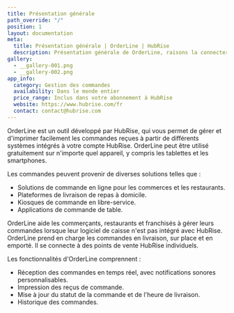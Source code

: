 ```yaml
---
title: Présentation générale
path_override: "/"
position: 1
layout: documentation
meta:
  title: Présentation générale | OrderLine | HubRise
  description: Présentation générale de OrderLine, raisons la connecter à HubRise et fonctionnalités de l'intégration. Synchronisez les données.
gallery:
  - __gallery-001.png
  - __gallery-002.png
app_info:
  category: Gestion des commandes
  availability: Dans le monde entier
  price_range: Inclus dans votre abonnement à HubRise
  website: https://www.hubrise.com/fr
  contact: contact@hubrise.com
---
```


OrderLine est un outil développé par HubRise, qui vous permet de gérer et d'imprimer facilement les commandes reçues à partir de différents systèmes intégrés à votre compte HubRise. OrderLine peut être utilisé gratuitement sur n'importe quel appareil, y compris les tablettes et les smartphones.

Les commandes peuvent provenir de diverses solutions telles que :

- Solutions de commande en ligne pour les commerces et les restaurants.
- Plateformes de livraison de repas à domicile.
- Kiosques de commande en libre-service.
- Applications de commande de table.

OrderLine aide les commerçants, restaurants et franchisés à gérer leurs commandes lorsque leur logiciel de caisse n'est pas intégré avec HubRise. OrderLine prend en charge les commandes en livraison, sur place et en emporté. Il se connecte à des points de vente HubRise individuels.

Les fonctionnalités d'OrderLine comprennent :

- Réception des commandes en temps réel, avec notifications sonores personnalisables.
- Impression des reçus de commande.
- Mise à jour du statut de la commande et de l'heure de livraison.
- Historique des commandes.
